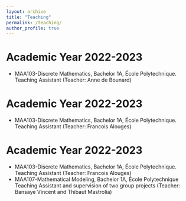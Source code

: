 ```yaml
---
layout: archive
title: "Teaching"
permalink: /teaching/
author_profile: true
---
```


Academic Year 2022-2023
======
* MAA103-Discrete Mathematics, Bachelor 1A, École Polytechnique. Teaching Assistant (Teacher: Anne de Bounard)

Academic Year 2022-2023
======
* MAA103-Discrete Mathematics, Bachelor 1A, École Polytechnique. Teaching Assistant (Teacher: Francois Alouges)

Academic Year 2022-2023
======
* MAA103-Discrete Mathematics, Bachelor 1A, École Polytechnique. Teaching Assistant (Teacher: Francois Alouges)
* MAA107-Mathematical Modeling, Bachelor 1A, École Polytechnique Teaching Assistant and supervision of two group projects (Teacher: Bansaye Vincent and Thibaut Mastrolia)

